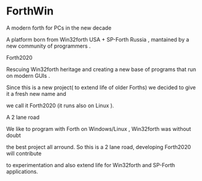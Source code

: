 #  ForthWin

A modern forth for PCs in the new decade


A platform born from  Win32forth USA + SP-Forth  Russia ,  mantained by a new community of programmers . 

 
Forth2020

Rescuing Win32forth  heritage  and  creating a new  base of  programs that run on modern GUIs .  

Since this is a new project( to extend life of  older Forths)  we decided to give it a fresh new name and  

we call it  Forth2020  (it runs also on Linux ).



A 2 lane road

We like to program with Forth on Windows/Linux  , Win32forth was without doubt

the best project all arround.  So this is a 2 lane road, developing Forth2020 will contribute

to experimentation and also extend life for Win32forth and SP-Forth applications. 
